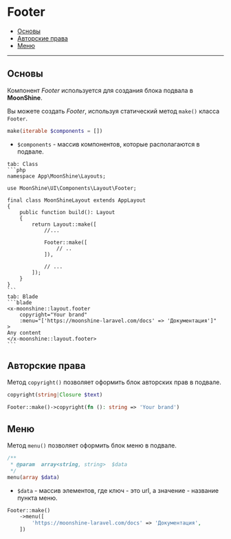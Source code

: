 # Footer

- [Основы](#basics)
- [Авторские права](#copyright)
- [Меню](#menu)

---

<a name="basics"></a>
## Основы

Компонент *Footer* используется для создания блока подвала в **MoonShine**.

Вы можете создать *Footer*, используя статический метод `make()` класса `Footer`.

```php
make(iterable $components = [])
```

- `$components` - массив компонентов, которые располагаются в подвале.

~~~tabs
tab: Class
```php
namespace App\MoonShine\Layouts;

use MoonShine\UI\Components\Layout\Footer;

final class MoonShineLayout extends AppLayout
{
    public function build(): Layout
    {
        return Layout::make([
            //...

            Footer::make([
                // .. 
            ]),
            
            // ...
        ]);
    }
}
```
tab: Blade
```blade
<x-moonshine::layout.footer
    copyright="Your brand"
    :menu="['https://moonshine-laravel.com/docs' => 'Документация']"
>
Any content
</x-moonshine::layout.footer>
```
~~~

<a name="copyright"></a>
## Авторские права

Метод `copyright()` позволяет оформить блок авторских прав в подвале.

```php
copyright(string|Closure $text)
```

```php
Footer::make()->copyright(fn (): string => 'Your brand')
```

<a name="menu"></a>
## Меню

Метод `menu()` позволяет оформить блок меню в подвале.

```php
/**
 * @param  array<string, string>  $data
 */
menu(array $data)
```

- `$data` - массив элементов, где ключ - это url, а значение - название пункта меню.

```php
Footer::make()
    ->menu([
        'https://moonshine-laravel.com/docs' => 'Документация',
    ])
```